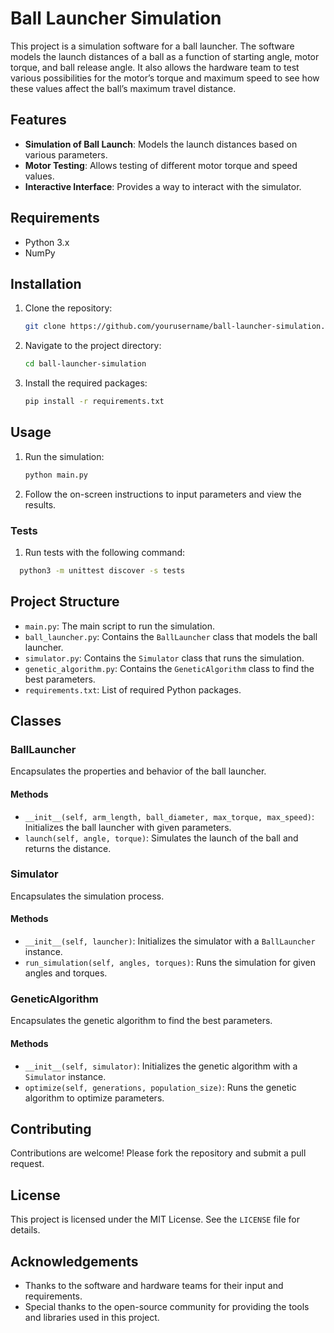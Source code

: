 # Ball Launcher Simulation

This project is a simulation software for a ball launcher. The software models the launch distances of a ball as a function of starting angle, motor torque, and ball release angle. It also allows the hardware team to test various possibilities for the motor’s torque and maximum speed to see how these values affect the ball’s maximum travel distance.

## Features

- **Simulation of Ball Launch**: Models the launch distances based on various parameters.
- **Motor Testing**: Allows testing of different motor torque and speed values.
- **Interactive Interface**: Provides a way to interact with the simulator.

## Requirements

- Python 3.x
- NumPy

## Installation

1. Clone the repository:
    ```sh
    git clone https://github.com/yourusername/ball-launcher-simulation.git
    ```
2. Navigate to the project directory:
    ```sh
    cd ball-launcher-simulation
    ```
3. Install the required packages:
    ```sh
    pip install -r requirements.txt
    ```

## Usage

1. Run the simulation:
    ```sh
    python main.py
    ```
2. Follow the on-screen instructions to input parameters and view the results.


### Tests

1. Run tests with the following command:

```sh
  python3 -m unittest discover -s tests
```

## Project Structure

- `main.py`: The main script to run the simulation.
- `ball_launcher.py`: Contains the `BallLauncher` class that models the ball launcher.
- `simulator.py`: Contains the `Simulator` class that runs the simulation.
- `genetic_algorithm.py`: Contains the `GeneticAlgorithm` class to find the best parameters.
- `requirements.txt`: List of required Python packages.

## Classes

### BallLauncher

Encapsulates the properties and behavior of the ball launcher.

#### Methods

- `__init__(self, arm_length, ball_diameter, max_torque, max_speed)`: Initializes the ball launcher with given parameters.
- `launch(self, angle, torque)`: Simulates the launch of the ball and returns the distance.

### Simulator

Encapsulates the simulation process.

#### Methods

- `__init__(self, launcher)`: Initializes the simulator with a `BallLauncher` instance.
- `run_simulation(self, angles, torques)`: Runs the simulation for given angles and torques.

### GeneticAlgorithm

Encapsulates the genetic algorithm to find the best parameters.

#### Methods

- `__init__(self, simulator)`: Initializes the genetic algorithm with a `Simulator` instance.
- `optimize(self, generations, population_size)`: Runs the genetic algorithm to optimize parameters.

## Contributing

Contributions are welcome! Please fork the repository and submit a pull request.

## License

This project is licensed under the MIT License. See the `LICENSE` file for details.

## Acknowledgements

- Thanks to the software and hardware teams for their input and requirements.
- Special thanks to the open-source community for providing the tools and libraries used in this project.
